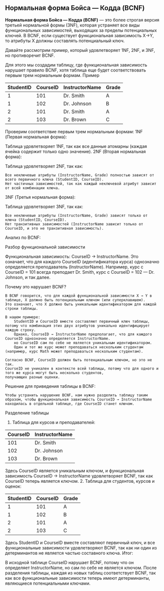 ## Нормальная форма Бойса — Кодда (BCNF)

**Нормальная форма Бойса — Кодда (BCNF)** — это более строгая версия третьей нормальной формы (3NF), которая устраняет все виды функциональных зависимостей, выходящих за пределы потенциальных ключей. В BCNF, если существует функциональная зависимость X→Y, то атрибуты X должны составлять потенциальный ключ.

Давайте рассмотрим пример, который удовлетворяет 1NF, 2NF, и 3NF, но противоречит BCNF.

Для этого мы создадим таблицу, где функциональная зависимость нарушает правило BCNF, хотя таблица еще будет соответствовать первым трем нормальным формам.
Пример

| StudentID | CourseID | InstructorName | Grade |
|-----------|----------|----------------|-------|
| 1         | 101      | Dr. Smith      | A     |
| 1         | 102      | Dr. Johnson    | B     |
| 2         | 101      | Dr. Smith      | A     |
| 2         | 103      | Dr. Brown      | C     |

Проверим соответствие первым трем нормальным формам:
1NF (Первая нормальная форма):

Таблица удовлетворяет 1NF, так как все данные атомарны (каждая ячейка содержит только одно значение).
2NF (Вторая нормальная форма):

Таблица удовлетворяет 2NF, так как:

    Все неключевые атрибуты (InstructorName, Grade) полностью зависят от всего первичного ключа (StudentID, CourseID).
    Нет частичных зависимостей, так как каждый неключевой атрибут зависит от всей комбинации ключа.

3NF (Третья нормальная форма):

Таблица удовлетворяет 3NF, так как:

    Все неключевые атрибуты (InstructorName, Grade) зависят только от ключа (StudentID, CourseID).
    Нет транзитивных зависимостей (InstructorName зависит только от CourseID, и это не транзитивная зависимость).

Анализ по BCNF:

Разбор функциональной зависимости

Функциональная зависимость:
    CourseID → InstructorName.
    Это означает, что для каждого CourseID (идентификатора курса) однозначно определяется преподаватель (InstructorName). Например, курс с CourseID = 101 всегда преподает Dr. Smith, курс с CourseID = 102 — Dr. Johnson, и так далее.

Почему это нарушает BCNF?

    В BCNF говорится, что для каждой функциональной зависимости X → Y в таблице, X должно быть потенциальным ключом (или суперклавишем). 
    Это означает, что X должно быть уникальным идентификатором для каждой строки таблицы.

    В нашем примере:
        StudentID и CourseID вместе составляют первичный ключ таблицы, потому что комбинация этих двух атрибутов уникально идентифицирует каждую строку.
        Однако, CourseID → InstructorName предполагает, что для каждого CourseID однозначно определяется InstructorName.
        но CourseID сам по себе не является уникальным идентификатором.
        Один и тот же курс может преподаваться нескольким студентам (например, курс Math может преподаваться нескольким студентам).

    Согласно BCNF, CourseID должен быть потенциальным ключом, но это не так. 
    CourseID не уникален в контексте всей таблицы, потому что для одного и того же курса могут быть несколько студентов, 
    получающих разные оценки.

Решение для приведения таблицы в BCNF:

    Чтобы устранить нарушение BCNF, нам нужно разделить таблицу таким образом, чтобы функциональная зависимость CourseID → InstructorName находилась в отдельной таблице, где CourseID станет ключом.

Разделение таблицы
1. Таблица для курсов и преподавателей:

| CourseID | InstructorName |
|----------|----------------|
| 101      | Dr. Smith      |
| 102      | Dr. Johnson    |
| 103      | Dr. Brown      |

Здесь CourseID является уникальным ключом, и функциональная зависимость CourseID → InstructorName удовлетворяет BCNF, так как CourseID теперь является ключом.
2. Таблица для студентов, курсов и оценок:

| StudentID | CourseID | Grade |
|-----------|----------|-------|
| 1         | 101      | A     |
| 1         | 102      | B     |
| 2         | 101      | A     |
| 2         | 103      | C     |

Здесь StudentID и CourseID вместе составляют первичный ключ, и все функциональные зависимости удовлетворяют BCNF, так как ни один из детерминантов не является частью составного ключа.
Итог:

В исходной таблице CourseID нарушает BCNF, потому что он определяет InstructorName, но сам по себе не является ключом. После разделения таблицы, каждая из новых таблиц соответствует BCNF, так как все функциональные зависимости теперь имеют детерминанты, являющиеся потенциальными ключами.